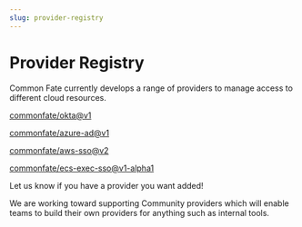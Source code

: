 ```yaml
---
slug: provider-registry
---
```


# Provider Registry

Common Fate currently develops a range of providers to manage access to different cloud resources.

[commonfate/okta@v1](commonfate/okta/v1)

[commonfate/azure-ad@v1](commonfate/azure-ad/v1)

[commonfate/aws-sso@v2](commonfate/aws-sso/v2)

[commonfate/ecs-exec-sso@v1-alpha1](commonfate/ecs-exec-sso/v1-alpha1)

Let us know if you have a provider you want added!

We are working toward supporting Community providers which will enable teams to build their own providers for anything such as internal tools.
